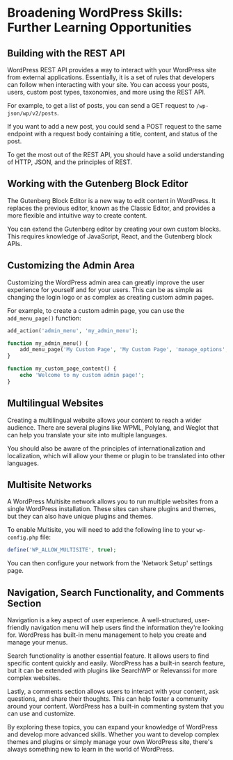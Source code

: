 # Broadening WordPress Skills: Further Learning Opportunities

## Building with the REST API

WordPress REST API provides a way to interact with your WordPress site from external applications. Essentially, it is a set of rules that developers can follow when interacting with your site. You can access your posts, users, custom post types, taxonomies, and more using the REST API.

For example, to get a list of posts, you can send a GET request to `/wp-json/wp/v2/posts`.

If you want to add a new post, you could send a POST request to the same endpoint with a request body containing a title, content, and status of the post.

To get the most out of the REST API, you should have a solid understanding of HTTP, JSON, and the principles of REST.

## Working with the Gutenberg Block Editor

The Gutenberg Block Editor is a new way to edit content in WordPress. It replaces the previous editor, known as the Classic Editor, and provides a more flexible and intuitive way to create content.

You can extend the Gutenberg editor by creating your own custom blocks. This requires knowledge of JavaScript, React, and the Gutenberg block APIs.

## Customizing the Admin Area

Customizing the WordPress admin area can greatly improve the user experience for yourself and for your users. This can be as simple as changing the login logo or as complex as creating custom admin pages.

For example, to create a custom admin page, you can use the `add_menu_page()` function:

```php
add_action('admin_menu', 'my_admin_menu');

function my_admin_menu() {
    add_menu_page('My Custom Page', 'My Custom Page', 'manage_options', 'my-custom-page', 'my_custom_page_content', 'dashicons-smiley', 4);
}

function my_custom_page_content() {
    echo 'Welcome to my custom admin page!';
}
```

## Multilingual Websites

Creating a multilingual website allows your content to reach a wider audience. There are several plugins like WPML, Polylang, and Weglot that can help you translate your site into multiple languages.

You should also be aware of the principles of internationalization and localization, which will allow your theme or plugin to be translated into other languages.

## Multisite Networks

A WordPress Multisite network allows you to run multiple websites from a single WordPress installation. These sites can share plugins and themes, but they can also have unique plugins and themes.

To enable Multisite, you will need to add the following line to your `wp-config.php` file:

```php
define('WP_ALLOW_MULTISITE', true);
```

You can then configure your network from the 'Network Setup' settings page.

## Navigation, Search Functionality, and Comments Section

Navigation is a key aspect of user experience. A well-structured, user-friendly navigation menu will help users find the information they're looking for. WordPress has built-in menu management to help you create and manage your menus.

Search functionality is another essential feature. It allows users to find specific content quickly and easily. WordPress has a built-in search feature, but it can be extended with plugins like SearchWP or Relevanssi for more complex websites.

Lastly, a comments section allows users to interact with your content, ask questions, and share their thoughts. This can help foster a community around your content. WordPress has a built-in commenting system that you can use and customize.

By exploring these topics, you can expand your knowledge of WordPress and develop more advanced skills. Whether you want to develop complex themes and plugins or simply manage your own WordPress site, there's always something new to learn in the world of WordPress.